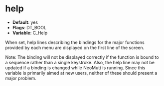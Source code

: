 # help

- **Default**: yes
- **Flags**: DT_BOOL
- **Variable**: C_Help

When set, help lines describing the bindings for the major functions
provided by each menu are displayed on the first line of the screen.

Note: The binding will not be displayed correctly if the
function is bound to a sequence rather than a single keystroke.  Also,
the help line may not be updated if a binding is changed while NeoMutt is
running.  Since this variable is primarily aimed at new users, neither
of these should present a major problem.
